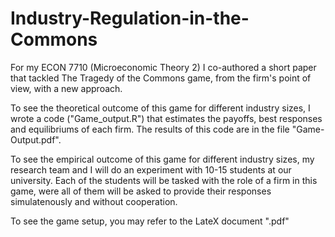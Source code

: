 # Industry-Regulation-in-the-Commons
For my ECON 7710 (Microeconomic Theory 2) I co-authored a short paper that tackled The Tragedy of the Commons game, from the firm's point of view, with a new approach.

To see the theoretical outcome of this game for different industry sizes, I wrote a code ("Game_output.R") that estimates the payoffs, best responses and equilibriums of each firm. The results of this code are in the file "Game-Output.pdf".

To see the empirical outcome of this game for different industry sizes, my research team and I will do an experiment with 10-15 students at our university. Each of the students will be tasked with the role of a firm in this game, were all of them will be asked to provide their responses simulatenously and without cooperation. 

To see the game setup, you may refer to the LateX document ".pdf"
